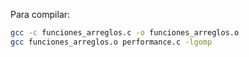 Para compilar:

```bash
gcc -c funciones_arreglos.c -o funciones_arreglos.o
gcc funciones_arreglos.o performance.c -lgomp
```
